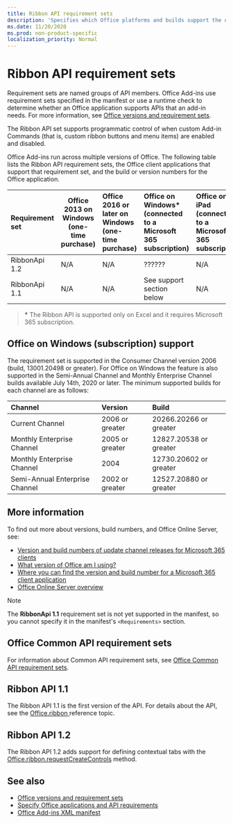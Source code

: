 ```yaml
---
title: Ribbon API requirement sets
description: 'Specifies which Office platforms and builds support the dynamic ribbon APIs.'
ms.date: 11/20/2020
ms.prod: non-product-specific
localization_priority: Normal
---
```


# Ribbon API requirement sets

Requirement sets are named groups of API members. Office Add-ins use requirement sets specified in the manifest or use a runtime check to determine whether an Office application supports APIs that an add-in needs. For more information, see [Office versions and requirement sets](/office/dev/add-ins/develop/office-versions-and-requirement-sets).

The Ribbon API set supports programmatic control of when custom Add-in Commands (that is, custom ribbon buttons and menu items) are enabled and disabled.

Office Add-ins run across multiple versions of Office. The following table lists the Ribbon API requirement sets, the Office client applications that support that requirement set, and the build or version numbers for the Office application.

|  Requirement set  | Office 2013 on Windows<br>(one-time purchase) | Office 2016 or later on Windows<br>(one-time purchase)   | Office on Windows\*<br>(connected to a Microsoft 365 subscription) |  Office on iPad<br>(connected to a Microsoft 365 subscription)  |  Office on Mac\*<br>(connected to a Microsoft 365 subscription)  | Office on the web\*  |  Office Online Server  |
|:-----|-----|:-----|:-----|:-----|:-----|:-----|:-----|
| RibbonApi 1.2  | N/A | N/A | ?????? | N/A | coming soon | coming soon | N/A|
| RibbonApi 1.1  | N/A | N/A | See support<br>section below | N/A | 16.38 | November, 2020 | N/A|

> **&#42;** The Ribbon API is supported only on Excel and it requires Microsoft 365 subscription.

## Office on Windows (subscription) support

The requirement set is supported in the Consumer Channel version 2006 (build, 13001.20498 or greater). For Office on Windows the feature is also supported in the Semi-Annual Channel and Monthly Enterprise Channel builds available July 14th, 2020 or later. The minimum supported builds for each channel are as follows:  

|Channel | Version | Build|
|:-----|:-----|:-----|
|Current Channel | 2006 or greater | 20266.20266 or greater|
|Monthly Enterprise Channel | 2005 or greater | 12827.20538 or greater|
|Monthly Enterprise Channel | 2004 | 12730.20602 or greater|
|Semi-Annual Enterprise Channel | 2002 or greater | 12527.20880 or greater|

## More information

To find out more about versions, build numbers, and Office Online Server, see:

- [Version and build numbers of update channel releases for Microsoft 365 clients](https://support.office.com/article/version-and-build-numbers-of-update-channel-releases-ae942449-1fca-4484-898b-a933ea23def7)
- [What version of Office am I using?](https://support.office.com/article/What-version-of-Office-am-I-using-932788b8-a3ce-44bf-bb09-e334518b8b19)
- [Where you can find the version and build number for a Microsoft 365 client application](https://support.office.com/article/version-and-build-numbers-of-update-channel-releases-ae942449-1fca-4484-898b-a933ea23def7)
- [Office Online Server overview](/officeonlineserver/office-online-server-overview)

> [!NOTE]
> The **RibbonApi 1.1** requirement set is not yet supported in the manifest, so you cannot specify it in the manifest's `<Requirements>` section.

## Office Common API requirement sets

For information about Common API requirement sets, see [Office Common API requirement sets](office-add-in-requirement-sets.md).

## Ribbon API 1.1

The Ribbon API 1.1 is the first version of the API. For details about the API, see the [Office.ribbon
](/javascript/api/office/office.ribbon) reference topic.

## Ribbon API 1.2

The Ribbon API 1.2 adds support for defining contextual tabs with the [Office.ribbon.requestCreateControls](/javascript/api/office/office.ribbon?view=common-js&preserve-view=true#requestcreateconrtols-input-) method.

## See also

- [Office versions and requirement sets](/office/dev/add-ins/develop/office-versions-and-requirement-sets)
- [Specify Office applications and API requirements](/office/dev/add-ins/develop/specify-office-hosts-and-api-requirements)
- [Office Add-ins XML manifest](/office/dev/add-ins/develop/add-in-manifests)
